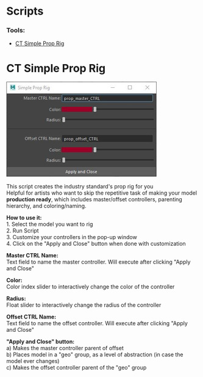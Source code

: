 <p></p>
<div>
    <h1> Scripts </h1>
    <h3><b>Tools:</b></h3>
    <ul>
        <li><a href="#-ct-simple-prop-rig-">CT Simple Prop Rig</a></li>
    </ul>
</div>
<div>
    <!-- CT Simple Prop Rig -->
    <h1> CT Simple Prop Rig </h1>
    <img src="./media/ct_ui_simple_prop_rig.jpg" alt="CT Simple Prop Rig GUI">
    <p>This script creates the industry standard's prop rig for you<br>Helpful for artists who want to skip the repetitive task 
    of making your model <b>production ready</b>, which includes master/offset controllers, parenting hierarchy, and coloring/naming.</p>
    <p><b>How to use it:</b>
    <br>1. Select the model you want to rig
    <br>2. Run Script
    <br>3. Customize your controllers in the pop-up window
    <br>4. Click on the "Apply and Close" button when done with customization</p>
    <p><b>Master CTRL Name: </b><br>Text field to name the master controller. Will execute after clicking "Apply and Close"</p>
    <p><b>Color: </b><br>Color index slider to interactively change the color of the controller</p>
    <p><b>Radius: </b><br>Float slider to interactively change the radius of the controller</p>
    <p><b>Offset CTRL Name: </b><br>Text field to name the offset controller. Will execute after clicking "Apply and Close"</p>
    <p><b>"Apply and Close" button: </b>
    <br>a) Makes the master controller parent of offset
    <br>b) Places model in a "geo" group, as a level of abstraction (in case the model ever changes)
    <br>c) Makes the offset controller parent of the "geo" group </p>
    <br>
</div>
